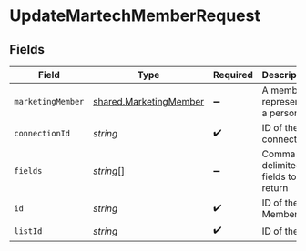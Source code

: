 # UpdateMartechMemberRequest


## Fields

| Field                                                            | Type                                                             | Required                                                         | Description                                                      |
| ---------------------------------------------------------------- | ---------------------------------------------------------------- | ---------------------------------------------------------------- | ---------------------------------------------------------------- |
| `marketingMember`                                                | [shared.MarketingMember](../../models/shared/marketingmember.md) | :heavy_minus_sign:                                               | A member represents a person                                     |
| `connectionId`                                                   | *string*                                                         | :heavy_check_mark:                                               | ID of the connection                                             |
| `fields`                                                         | *string*[]                                                       | :heavy_minus_sign:                                               | Comma-delimited fields to return                                 |
| `id`                                                             | *string*                                                         | :heavy_check_mark:                                               | ID of the Member                                                 |
| `listId`                                                         | *string*                                                         | :heavy_check_mark:                                               | ID of the list                                                   |